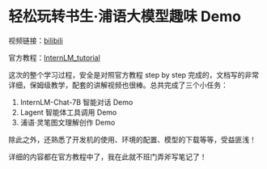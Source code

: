 # 轻松玩转书生·浦语大模型趣味 Demo

视频链接：[bilibili](https://www.bilibili.com/video/BV1Rc411b7ns/)

官方教程：[InternLM_tutorial](https://github.com/YongXie66/InternLM_tutorial_copy/blob/main/helloworld/hello_world.md)

这次的整个学习过程，安全是对照官方教程 step by step 完成的，文档写的非常详细，保姆级教学，配套的讲解视频也很棒。总共完成了三个小任务：

1. InternLM-Chat-7B 智能对话 Demo
2. Lagent 智能体工具调用 Demo
3. 浦语·灵笔图文理解创作 Demo

除此之外，还熟悉了开发机的使用、环境的配置、模型的下载等等，受益匪浅！

详细的内容都在官方教程中了，我在此就不班门弄斧写笔记了！